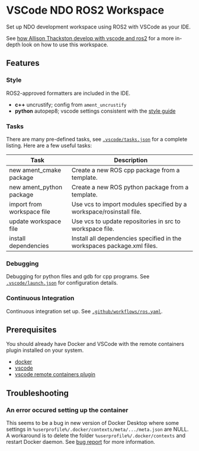 # VSCode NDO ROS2 Workspace

Set up NDO development workspace using ROS2 with VSCode as your IDE.

See [how Allison Thackston develop with vscode and ros2](https://www.allisonthackston.com/articles/vscode_docker_ros2.html) for a more in-depth look on how to use this workspace.

## Features

### Style

ROS2-approved formatters are included in the IDE.  

* **c++** uncrustify; config from `ament_uncrustify`
* **python** autopep8; vscode settings consistent with the [style guide](https://index.ros.org/doc/ros2/Contributing/Code-Style-Language-Versions/)

### Tasks

There are many pre-defined tasks, see [`.vscode/tasks.json`](.vscode/tasks.json) for a complete listing. Here are a few useful tasks:

| Task | Description |
| --- | --- |
| new ament_cmake package | Create a new ROS cpp package from a template. |
| new ament_python package | Create a new ROS python package from a template. |
| import from workspace file | Use vcs to import modules specified by a workspace/rosinstall file. |
| update workspace file | Use vcs to update repositories in src to workspace file. |
| install dependencies | Install all dependencies specified in the workspaces package.xml files. |

### Debugging

Debugging for python files and gdb for cpp programs.  See [`.vscode/launch.json`](.vscode/launch.json) for configuration details.

### Continuous Integration

Continuous integration set up. See [`.github/workflows/ros.yaml`](/.github/workflows/ros.yaml).

## Prerequisites

You should already have Docker and VSCode with the remote containers plugin installed on your system.

* [docker](https://docs.docker.com/engine/install/)
* [vscode](https://code.visualstudio.com/)
* [vscode remote containers plugin](https://marketplace.visualstudio.com/items?itemName=ms-vscode-remote.remote-containers)

## Troubleshooting

### An error occured setting up the container
This seems to be a bug in new version of Docker Desktop where some settings in `%userprofile%/.docker/contexts/meta/.../meta.json` are NULL. A workaround is to delete the folder `%userprofile%/.docker/contexts` and restart Docker daemon. See [bug report](https://github.com/docker/compose/issues/9956) for more information.
